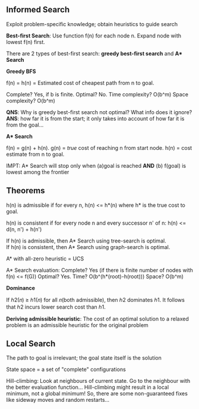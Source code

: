 <h2>Informed Search</h2>

Exploit problem-specific knowledge; obtain heuristics to guide search

<b>Best-first Search</b>: Use function f(n) for each node n. Expand node with lowest f(n) first.

There are 2 types of best-first search: <b>greedy best-first search</b> and <b>A* Search</b>

<b>Greedy BFS</b>

f(n) = h(n) = Estimated cost of cheapest path from n to goal.

Complete? Yes, if b is finite. Optimal? No. Time complexity? O(b^m) Space complexity? O(b^m)

<b>QNS</b>: Why is greedy best-first search not optimal? What info does it ignore?<br>
<b>ANS</b>: how far it is from the start; it only takes into account of how far it is from the goal...

<b>A* Search</b>

f(n) = g(n) + h(n). g(n) = <i>true</i> cost of reaching n from start node. h(n) = cost estimate from n to goal.

IMPT: A* Search will stop only when (a)goal is reached <b>AND</b> (b) f(goal) is lowest among the frontier

<h2>Theorems</h2>

h(n) is admissible if for every n, h(n) <= h*(n) where h* is the true cost to goal.

h(n) is consistent if for every node n and every successor n' of n: h(n) <= d(n, n') + h(n')

If h(n) is admissible, then A* Search using tree-search is optimal.<br>
If h(n) is consistent, then A* Search using graph-search is optimal.

A* with all-zero heuristic = UCS

A* Search evaluation: Complete? Yes (if there is finite number of nodes with f(n) <= f(G)) Optimal? Yes. Time? O(b^(h*(root)-h(root))) Space? O(b^m)

<b>Dominance</b>

If ℎ2(𝑛) ≥ ℎ1(𝑛) for all 𝑛(both admissible), then ℎ2 dominates ℎ1. It follows that ℎ2 incurs lower search cost than ℎ1.

<b>Deriving admissible heuristic</b>: The cost of an optimal solution to a relaxed problem is an admissible heuristic for the original problem

<h2>Local Search</h2>

The path to goal is irrelevant; the goal state itself is the solution

State space = a set of "complete" configurations

Hill-climbing: Look at neighbours of current state. Go to the neighbour with the better evaluation function... Hill-climbing might result in a local minimum, not a global minimum! So, there are some non-guaranteed fixes like sideway moves and random restarts...
